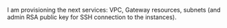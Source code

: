 I am provisioning the next services:
VPC, Gateway resources, subnets (and admin RSA public key for SSH connection to the instances).
